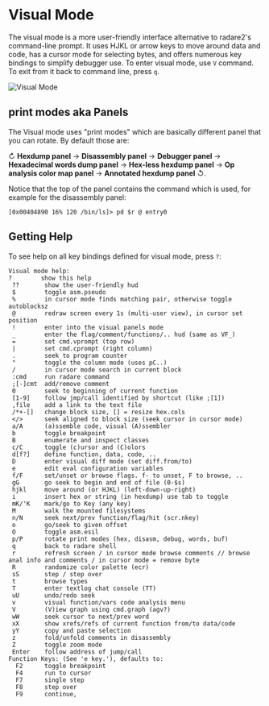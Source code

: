 # Visual Mode

The visual mode is a more user-friendly interface alternative to radare2's command-line prompt.  It uses HJKL or arrow keys to move around data and code, has a cursor mode for selecting bytes, and offers numerous key bindings to simplify debugger use.
To enter visual mode, use `V` command. To exit from it back to command line, press `q`.

![Visual Mode](visualmode.png)


## print modes aka Panels

The Visual mode uses "print modes" which are basically different panel that you can rotate. By default those are:

↻ **Hexdump panel** -> **Disassembly panel** → **Debugger panel** → **Hexadecimal words dump panel** → **Hex-less hexdump panel** → **Op analysis color map panel** → **Annotated hexdump panel** ↺.

Notice that the top of the panel contains the command which is used, for example for the disassembly panel:

```
[0x00404890 16% 120 /bin/ls]> pd $r @ entry0
```




## Getting Help

To see help on all key bindings defined for visual mode, press `?`:

    Visual mode help:
    ?        show this help
     ??       show the user-friendly hud
     $        toggle asm.pseudo
     %        in cursor mode finds matching pair, otherwise toggle autoblocksz
     @        redraw screen every 1s (multi-user view), in cursor set position
     !        enter into the visual panels mode
     _        enter the flag/comment/functions/.. hud (same as VF_)
     =        set cmd.vprompt (top row)
     |        set cmd.cprompt (right column)
     .        seek to program counter
     "        toggle the column mode (uses pC..)
     /        in cursor mode search in current block
     :cmd     run radare command
     ;[-]cmt  add/remove comment
     0        seek to beginning of current function
     [1-9]    follow jmp/call identified by shortcut (like ;[1])
     ,file    add a link to the text file
     /*+-[]   change block size, [] = resize hex.cols
     </>      seek aligned to block size (seek cursor in cursor mode)
     a/A      (a)ssemble code, visual (A)ssembler
     b        toggle breakpoint
     B        enumerate and inspect classes
     c/C      toggle (c)ursor and (C)olors
     d[f?]    define function, data, code, ..
     D        enter visual diff mode (set diff.from/to)
     e        edit eval configuration variables
     f/F      set/unset or browse flags. f- to unset, F to browse, ..
     gG       go seek to begin and end of file (0-$s)
     hjkl     move around (or HJKL) (left-down-up-right)
     i        insert hex or string (in hexdump) use tab to toggle
     mK/'K    mark/go to Key (any key)
     M        walk the mounted filesystems
     n/N      seek next/prev function/flag/hit (scr.nkey)
     o        go/seek to given offset
     O        toggle asm.esil
     p/P      rotate print modes (hex, disasm, debug, words, buf)
     q        back to radare shell
     r        refresh screen / in cursor mode browse comments // browse anal info and comments / in cursor mode = remove byte
     R        randomize color palette (ecr)
     sS       step / step over
     t        browse types
     T        enter textlog chat console (TT)
     uU       undo/redo seek
     v        visual function/vars code analysis menu
     V        (V)iew graph using cmd.graph (agv?)
     wW       seek cursor to next/prev word
     xX       show xrefs/refs of current function from/to data/code
     yY       copy and paste selection
     z        fold/unfold comments in disassembly
     Z        toggle zoom mode
     Enter    follow address of jump/call
    Function Keys: (See 'e key.'), defaults to:
      F2      toggle breakpoint
      F4      run to cursor
      F7      single step
      F8      step over
      F9      continue,
